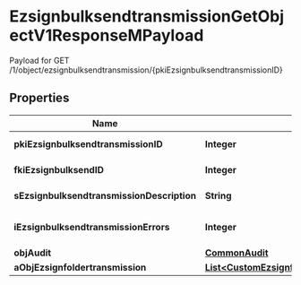 

# EzsignbulksendtransmissionGetObjectV1ResponseMPayload

Payload for GET /1/object/ezsignbulksendtransmission/{pkiEzsignbulksendtransmissionID}

## Properties

| Name | Type | Description | Notes |
|------------ | ------------- | ------------- | -------------|
|**pkiEzsignbulksendtransmissionID** | **Integer** | The unique ID of the Ezsignbulksendtransmission |  |
|**fkiEzsignbulksendID** | **Integer** | The unique ID of the Ezsignbulksend |  |
|**sEzsignbulksendtransmissionDescription** | **String** | The description of the Ezsignbulksendtransmission |  |
|**iEzsignbulksendtransmissionErrors** | **Integer** | The number of errors during the Ezsignbulksendtransmission |  |
|**objAudit** | [**CommonAudit**](CommonAudit.md) |  |  |
|**aObjEzsignfoldertransmission** | [**List&lt;CustomEzsignfoldertransmissionResponse&gt;**](CustomEzsignfoldertransmissionResponse.md) |  |  |



